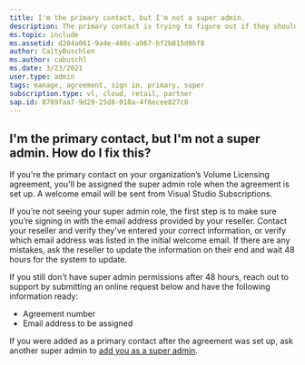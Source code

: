```yaml
---
title: I'm the primary contact, but I'm not a super admin.
description: The primary contact is trying to figure out if they should have super admin permissions
ms.topic: include 
ms.assetid: d204a061-9a4e-408c-a967-bf2b815d0bf8
author: CaityBuschlen
ms.author: cabuschl
ms.date: 3/23/2021
user.type: admin
tags: manage, agreement, sign in, primary, super
subscription.type: vl, cloud, retail, partner 
sap.id: 8789faa7-9d29-25d8-018a-4f6ecee827c8
--- 
```


## I'm the primary contact, but I'm not a super admin. How do I fix this?

If you're the primary contact on your organization’s Volume Licensing agreement, you'll be assigned the super admin role when the agreement is set up. A welcome email will be sent from Visual Studio Subscriptions.

If you’re not seeing your super admin role, the first step is to make sure you’re signing in with the email address provided by your reseller. Contact your reseller and verify they've entered your correct information, or verify which email address was listed in the initial welcome email. If there are any mistakes, ask the reseller to update the information on their end and wait 48 hours for the system to update. 

If you still don't have super admin permissions after 48 hours, reach out to support by submitting an online request below and have the following information ready:
- Agreement number
- Email address to be assigned

If you were added as a primary contact after the agreement was set up, ask another super admin to [add you as a super admin](https://docs.microsoft.com/visualstudio/subscriptions/admin-roles#assigning-admins).